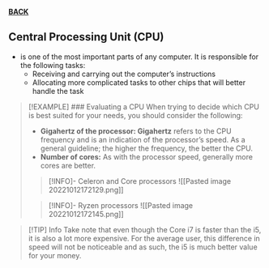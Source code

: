 **[BACK](INTCOMMidtermCh4.md)**

## Central Processing Unit (CPU)
- is one of the most important parts of any computer. It is responsible for the following tasks:
	-   Receiving and carrying out the computer’s instructions
	-   Allocating more complicated tasks to other chips that will better handle the task

>[!EXAMPLE] ### Evaluating a CPU
>When trying to decide which CPU is best suited for your needs, you should consider the following:
>- **Gigahertz of the processor: Gigahertz** refers to the CPU frequency and is an indication of the processor’s speed. As a general guideline; the higher the frequency, the better the CPU.
>- **Number of cores:** As with the processor speed, generally more cores are better.
>
>>[!INFO]- Celeron and Core processors
>>![[Pasted image 20221012172129.png]]
>
>>[!INFO]- Ryzen processors
>>![[Pasted image 20221012172145.png]]

>[!TIP] Info
>Take note that even though the Core i7 is faster than the i5, it is also a lot more expensive. For the average user, this difference in speed will not be noticeable and as such, the i5 is much better value for your money.